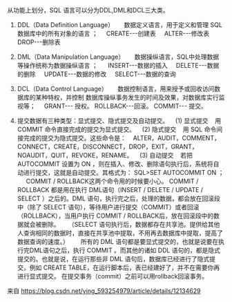 从功能上划分，SQL 语言可以分为DDL,DML和DCL三大类。
1. DDL（Data Definition Language） 
    数据定义语言，用于定义和管理 SQL 数据库中的所有对象的语言 ；
    CREATE---创建表
    ALTER---修改表
    DROP---删除表
2. DML（Data Manipulation Language） 
    数据操纵语言，SQL中处理数据等操作统称为数据操纵语言 ； 
    INSERT---数据的插入
    DELETE---数据的删除
    UPDATE---数据的修改
    SELECT---数据的查询
3. DCL（Data Control Language） 
    数据控制语言，用来授予或回收访问数据库的某种特权，并控制 数据库操纵事务发生的时间及效果，对数据库实行监视等；
    GRANT--- 授权。
     ROLLBACK---回滚。
     COMMIT--- 提交。

4. 提交数据有三种类型：显式提交、隐式提交及自动提交。
   (1) 显式提交
   用 COMMIT 命令直接完成的提交为显式提交。
   (2) 隐式提交
   用 SQL 命令间接完成的提交为隐式提交。这些命令是：
   ALTER，AUDIT，COMMENT，CONNECT，CREATE，DISCONNECT，DROP，EXIT，GRANT，NOAUDIT，QUIT，REVOKE，RENAME。
   (3) 自动提交
   若把 AUTOCOMMIT 设置为 ON ，则在插入、修改、删除语句执行后，系统将自动进行提交，这就是自动提交。其格式为：
	    SQL>SET AUTOCOMMIT ON ；
     COMMIT / ROLLBACK这两个命令用的时候要小心。 COMMIT / ROLLBACK 都是用在执行 DML语句（INSERT / DELETE / UPDATE / SELECT ）之后的。DML 语句，执行完之后，处理的数据，都会放在回滚段中（除了 SELECT 语句），等待用户进行提交（COMMIT）或者回滚 （ROLLBACK），当用户执行 COMMIT / ROLLBACK后，放在回滚段中的数据就会被删除。
    （SELECT 语句执行后，数据都存在共享池。提供给其他人查询相同的数据时，直接在共享池中提取，不用再去数据库中提取，提高了数据查询的速度。）
      所有的 DML 语句都是要显式提交的，也就是说要在执行完DML语句之后，执行 COMMIT 。而其他的诸如 DDL 语句的，都是隐式提交的。也就是说，在运行那些非 DML 语句后，数据库已经进行了隐式提交，例如 CREATE TABLE，在运行脚本后，表已经建好了，并不在需要你再进行显式提交。
在提交事务（commit）之前可以用rollback回滚事务。

来自 <https://blog.csdn.net/ying_593254979/article/details/12134629> 
